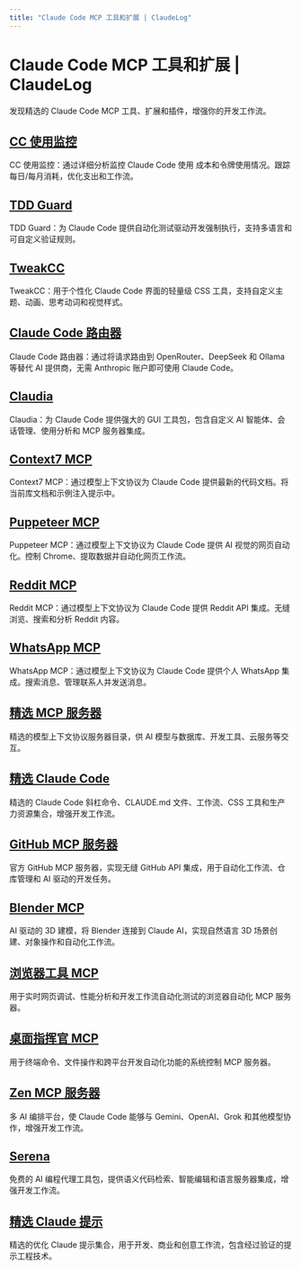 ```yaml
---
title: "Claude Code MCP 工具和扩展 | ClaudeLog"
---
```


# Claude Code MCP 工具和扩展 | ClaudeLog

发现精选的 Claude Code MCP 工具、扩展和插件，增强你的开发工作流。

## [CC 使用监控](claude-code-mcps-cc-usage.html)

CC 使用监控：通过详细分析监控 Claude Code 使用 成本和令牌使用情况。跟踪每日/每月消耗，优化支出和工作流。

## [TDD Guard](claude-code-mcps-tdd-guard.html)

TDD Guard：为 Claude Code 提供自动化测试驱动开发强制执行，支持多语言和可自定义验证规则。

## [TweakCC](claude-code-mcps-tweakcc.html)

TweakCC：用于个性化 Claude Code 界面的轻量级 CSS 工具，支持自定义主题、动画、思考动词和视觉样式。

## [Claude Code 路由器](claude-code-mcps-claude-code-router.html)

Claude Code 路由器：通过将请求路由到 OpenRouter、DeepSeek 和 Ollama 等替代 AI 提供商，无需 Anthropic 账户即可使用 Claude Code。

## [Claudia](claude-code-mcps-serena.html)

Claudia：为 Claude Code 提供强大的 GUI 工具包，包含自定义 AI 智能体、会话管理、使用分析和 MCP 服务器集成。

## [Context7 MCP](claude-code-mcps-awesome-mcp-servers.html)

Context7 MCP：通过模型上下文协议为 Claude Code 提供最新的代码文档。将当前库文档和示例注入提示中。

## [Puppeteer MCP](claude-code-mcps-puppeteer-mcp.html)

Puppeteer MCP：通过模型上下文协议为 Claude Code 提供 AI 视觉的网页自动化。控制 Chrome、提取数据并自动化网页工作流。

## [Reddit MCP](claude-code-mcps-reddit-mcp.html)

Reddit MCP：通过模型上下文协议为 Claude Code 提供 Reddit API 集成。无缝浏览、搜索和分析 Reddit 内容。

## [WhatsApp MCP](claude-code-mcps-whatsapp-mcp.html)

WhatsApp MCP：通过模型上下文协议为 Claude Code 提供个人 WhatsApp 集成。搜索消息、管理联系人并发送消息。

## [精选 MCP 服务器](claude-code-mcps-awesome-mcp-servers.html)

精选的模型上下文协议服务器目录，供 AI 模型与数据库、开发工具、云服务等交互。

## [精选 Claude Code](claude-code-mcps-awesome-claude-code.html)

精选的 Claude Code 斜杠命令、CLAUDE.md 文件、工作流、CSS 工具和生产力资源集合，增强开发工作流。

## [GitHub MCP 服务器](claude-code-mcps-github-mcp-server.html)

官方 GitHub MCP 服务器，实现无缝 GitHub API 集成，用于自动化工作流、仓库管理和 AI 驱动的开发任务。

## [Blender MCP](claude-code-mcps-blender-mcp.html)

AI 驱动的 3D 建模，将 Blender 连接到 Claude AI，实现自然语言 3D 场景创建、对象操作和自动化工作流。

## [浏览器工具 MCP](claude-code-mcps-browser-tools-mcp.html)

用于实时网页调试、性能分析和开发工作流自动化测试的浏览器自动化 MCP 服务器。

## [桌面指挥官 MCP](claude-code-mcps-desktop-commander-mcp.html)

用于终端命令、文件操作和跨平台开发自动化功能的系统控制 MCP 服务器。

## [Zen MCP 服务器](claude-code-mcps-zen-mcp-server.html)

多 AI 编排平台，使 Claude Code 能够与 Gemini、OpenAI、Grok 和其他模型协作，增强开发工作流。

## [Serena](claude-code-mcps-serena.html)

免费的 AI 编程代理工具包，提供语义代码检索、智能编辑和语言服务器集成，增强开发工作流。

## [精选 Claude 提示](claude-code-mcps-awesome-claude-prompts.html)

精选的优化 Claude 提示集合，用于开发、商业和创意工作流，包含经过验证的提示工程技术。